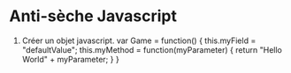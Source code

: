 # Anti-sèche Javascript

1. Créer un objet javascript.
	var Game = function() {
		this.myField = "defaultValue";
		this.myMethod = function(myParameter) {
			return "Hello World" + myParameter;
		}
	}
